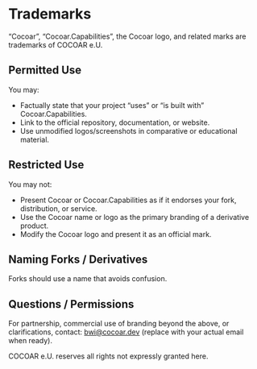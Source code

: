 # Trademarks

“Cocoar”, “Cocoar.Capabilities”, the Cocoar logo, and related marks are trademarks of COCOAR e.U.

## Permitted Use
You may:
- Factually state that your project “uses” or “is built with” Cocoar.Capabilities.
- Link to the official repository, documentation, or website.
- Use unmodified logos/screenshots in comparative or educational material.

## Restricted Use
You may not:
- Present Cocoar or Cocoar.Capabilities as if it endorses your fork, distribution, or service.
- Use the Cocoar name or logo as the primary branding of a derivative product.
- Modify the Cocoar logo and present it as an official mark.

## Naming Forks / Derivatives
Forks should use a name that avoids confusion.

## Questions / Permissions
For partnership, commercial use of branding beyond the above, or clarifications, contact: bwi@cocoar.dev (replace with your actual email when ready).

COCOAR e.U. reserves all rights not expressly granted here.
